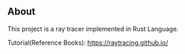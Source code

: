 ## About

This project is a ray tracer implemented in Rust Language.

Tutorial(Reference Books): https://raytracing.github.io/
